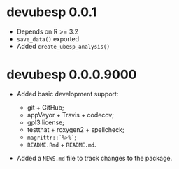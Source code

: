 # devubesp 0.0.1

* Depends on R >= 3.2
* `save_data()` exported
* Added `create_ubesp_analysis()`

# devubesp 0.0.0.9000

* Added basic development support:
  - git + GitHub;
  - appVeyor + Travis + codecov;
  - gpl3 license;
  - testthat + roxygen2 + spellcheck;
  - `` magrittr::`%>%` ``;
  - `README.Rmd` + `README.md`.
  
* Added a `NEWS.md` file to track changes to the package.
